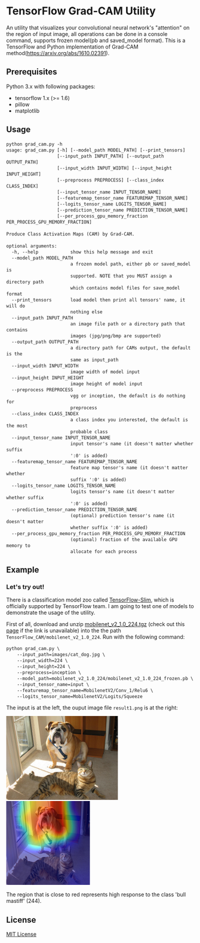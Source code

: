 # TensorFlow Grad-CAM Utility
An utility that visualizes your convolutional neural network's "attention" on the region of input image, all operations can be done in a console command, supports frozen model(pb and saved_model format). This is a TensorFlow and Python implementation of Grad-CAM method(https://arxiv.org/abs/1610.02391).

## Prerequisites
Python 3.x with following packages:
* tensorflow 1.x (>= 1.6)
* pillow
* matplotlib

## Usage
```
python grad_cam.py -h
usage: grad_cam.py [-h] [--model_path MODEL_PATH] [--print_tensors]
                   [--input_path INPUT_PATH] [--output_path OUTPUT_PATH]
                   [--input_width INPUT_WIDTH] [--input_height INPUT_HEIGHT]
                   [--preprocess PREPROCESS] [--class_index CLASS_INDEX]
                   [--input_tensor_name INPUT_TENSOR_NAME]
                   [--featuremap_tensor_name FEATUREMAP_TENSOR_NAME]
                   [--logits_tensor_name LOGITS_TENSOR_NAME]
                   [--prediction_tensor_name PREDICTION_TENSOR_NAME]
                   [--per_process_gpu_memory_fraction PER_PROCESS_GPU_MEMORY_FRACTION]

Produce Class Activation Maps (CAM) by Grad-CAM.

optional arguments:
  -h, --help            show this help message and exit
  --model_path MODEL_PATH
                        a frozen model path, either pb or saved_model is
                        supported. NOTE that you MUST assign a directory path
                        which contains model files for save_model format
  --print_tensors       load model then print all tensors' name, it will do
                        nothing else
  --input_path INPUT_PATH
                        an image file path or a directory path that contains
                        images (jpg/png/bmp are supported)
  --output_path OUTPUT_PATH
                        a directory path for CAMs output, the default is the
                        same as input_path
  --input_width INPUT_WIDTH
                        image width of model input
  --input_height INPUT_HEIGHT
                        image height of model input
  --preprocess PREPROCESS
                        vgg or inception, the default is do nothing for
                        preprocess
  --class_index CLASS_INDEX
                        a class index you interested, the default is the most
                        probable class
  --input_tensor_name INPUT_TENSOR_NAME
                        input tensor's name (it doesn't matter whether suffix
                        ':0' is added)
  --featuremap_tensor_name FEATUREMAP_TENSOR_NAME
                        feature map tensor's name (it doesn't matter whether
                        suffix ':0' is added)
  --logits_tensor_name LOGITS_TENSOR_NAME
                        logits tensor's name (it doesn't matter whether suffix
                        ':0' is added)
  --prediction_tensor_name PREDICTION_TENSOR_NAME
                        (optional) prediction tensor's name (it doesn't matter
                        whether suffix ':0' is added)
  --per_process_gpu_memory_fraction PER_PROCESS_GPU_MEMORY_FRACTION
                        (optional) fraction of the available GPU memory to
                        allocate for each process
```

## Example
### Let's try out!
There is a classification model zoo called [TensorFlow-Slim](https://github.com/tensorflow/models/tree/master/research/slim), which is officially supported by TensorFlow team. I am going to test one of models to demonstrate the usage of the utility.

First of all, download and unzip [mobilenet_v2_1.0_224.tgz](https://storage.googleapis.com/mobilenet_v2/checkpoints/mobilenet_v2_1.0_224.tgz) (check out this [page](https://github.com/tensorflow/models/tree/master/research/slim#pre-trained-models) if the link is unavailable) into the the path `TensorFlow_CAM/mobilenet_v2_1.0_224`. Run with the following command:
```
python grad_cam.py \
    --input_path=images/cat_dog.jpg \
    --input_width=224 \
    --input_height=224 \
    --preprocess=inception \
    --model_path=mobilenet_v2_1.0_224/mobilenet_v2_1.0_224_frozen.pb \
    --input_tensor_name=input \
    --featuremap_tensor_name=MobilenetV2/Conv_1/Relu6 \
    --logits_tensor_name=MobilenetV2/Logits/Squeeze
```
The input is at the left, the ouput image file `result1.png` is at the right:

<img src="images/cat_dog.jpg" width=299 height=224> <img src="doc/result1.png" width=224 height=224>

The region that is close to red represents high response to the class 'bull mastiff' (244).

## License
[MIT License](https://raw.githubusercontent.com/shucheng-liu/TensorFlow_CAM/master/LICENSE)
